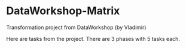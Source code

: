 # DataWorkshop-Matrix
Transformation project from DataWorkshop (by Vladimir)

Here are tasks from the project. There are 3 phases with 5 tasks each.
